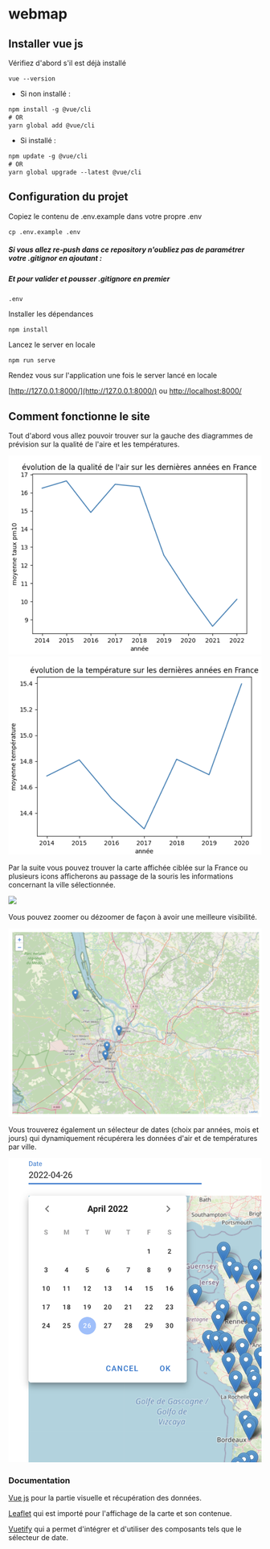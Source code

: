 # webmap

## Installer vue js

Vérifiez d'abord s'il est déjà installé

```shell
vue --version
```

- Si non installé :

```shell
npm install -g @vue/cli
# OR
yarn global add @vue/cli
```

- Si installé :

```shell
npm update -g @vue/cli
# OR
yarn global upgrade --latest @vue/cli
```

## Configuration du projet

Copiez le contenu de .env.example dans votre propre .env

```shell
cp .env.example .env
```



##### Si vous allez re-push dans ce repository n'oubliez pas de paramétrer votre .gitignor en ajoutant :

##### Et pour valider et pousser .gitignore en premier

```shell
.env
```



Installer les dépendances

```shell
npm install
```

Lancez le server en locale

```
npm run serve
```

Rendez vous sur l'application une fois le server lancé en locale

[http://127.0.0.1:8000/](http://127.0.0.1:8000/) ou [http://localhost:8000/](http://localhost:8000/)

## Comment fonctionne le site

Tout d'abord vous allez pouvoir trouver sur la gauche des diagrammes de prévision sur la qualité de l'aire et les températures.

![](./public/plot1.png) ![](./public/plot2.png)

Par la suite vous pouvez trouver la carte affichée ciblée sur la France ou plusieurs icons afficherons au passage de la souris les informations concernant la ville sélectionnée.

![](./public/map.png)

Vous pouvez zoomer ou dézoomer de façon à avoir une meilleure visibilité.

![](./public/map_zoom.png)

Vous trouverez également un sélecteur de dates (choix par années, mois et jours) qui dynamiquement récupérera les données d'air et de températures par ville.

![](./public/date_picker.png)



### Documentation
[Vue js](https://fr.vuejs.org/v2/guide/installation.html) pour la partie visuelle et récupération des données.

[Leaflet](https://vue2-leaflet.netlify.app/quickstart/) qui est importé pour l'affichage de la carte et son contenue.

[Vuetify](https://vuetifyjs.com/en/getting-started/installation/) qui a permet d'intégrer et d'utiliser des composants tels que le sélecteur de date.
